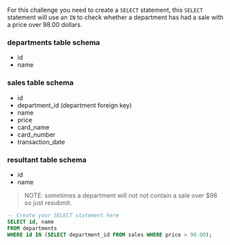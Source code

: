 For this challenge you need to create a `SELECT` statement, this `SELECT` statement will use an `IN` to check whether a department has had a sale with a price over 98.00 dollars.

### departments table schema
- id
- name
### sales table schema
- id
- department_id (department foreign key)
- name
- price
- card_name
- card_number
- transaction_date
### resultant table schema
- id
- name

>NOTE: sometimes a department will not not contain a sale over $98 so just resubmit.


```sql
-- Create your SELECT statement here
SELECT id, name
FROM departments
WHERE id IN (SELECT department_id FROM sales WHERE price > 98.00);
```